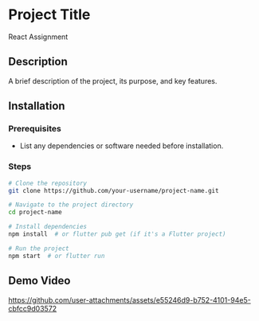 # Project Title
React Assignment

## Description
A brief description of the project, its purpose, and key features.

## Installation

### Prerequisites
- List any dependencies or software needed before installation.

### Steps
```bash
# Clone the repository
git clone https://github.com/your-username/project-name.git

# Navigate to the project directory
cd project-name

# Install dependencies
npm install  # or flutter pub get (if it's a Flutter project)

# Run the project
npm start  # or flutter run
```

## Demo Video

https://github.com/user-attachments/assets/e55246d9-b752-4101-94e5-cbfcc9d03572

